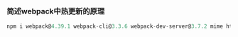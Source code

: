 

### 简述webpack中热更新的原理


```javascript
npm i webpack@4.39.1 webpack-cli@3.3.6 webpack-dev-server@3.7.2 mime html-webpack-plugin express socket.io -S
```











